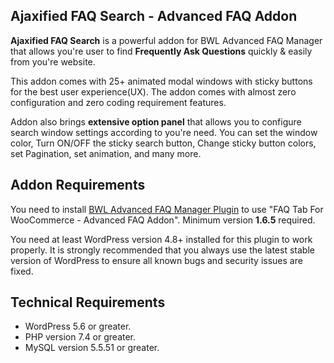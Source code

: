 ## Ajaxified FAQ Search - Advanced FAQ Addon

**Ajaxified FAQ Search** is a powerful addon for BWL Advanced FAQ Manager that allows you're user to find **Frequently Ask Questions** quickly & easily from you're website.

This addon comes with 25+ animated modal windows with sticky buttons for the best user experience(UX). The addon comes with almost zero configuration and zero coding requirement features.

Addon also brings **extensive option panel** that allows you to configure search window settings according to you're need. You can set the window color, Turn ON/OFF the sticky search button, Change sticky button colors, set Pagination, set animation, and many more.

## Addon Requirements

You need to install [BWL Advanced FAQ Manager Plugin](https://1.envato.market/baf-wp) to use "FAQ Tab For WooCommerce - Advanced FAQ Addon". Minimum version **1.6.5** required.

You need at least WordPress version 4.8+ installed for this plugin to work properly. It is strongly recommended that you always use the latest stable version of WordPress to ensure all known bugs and security issues are fixed.

## Technical Requirements

- WordPress 5.6 or greater.
- PHP version 7.4 or greater.
- MySQL version 5.5.51 or greater.
